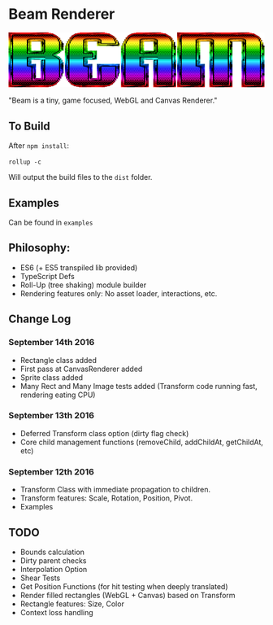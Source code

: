 # Beam Renderer

![beam](logo.png)

"Beam is a tiny, game focused, WebGL and Canvas Renderer."

## To Build

After `npm install`:

`rollup -c`

Will output the build files to the `dist` folder.

## Examples

Can be found in `examples`

## Philosophy:

* ES6 (+ ES5 transpiled lib provided)
* TypeScript Defs
* Roll-Up (tree shaking) module builder
* Rendering features only: No asset loader, interactions, etc.

## Change Log

### September 14th 2016

* Rectangle class added
* First pass at CanvasRenderer added
* Sprite class added
* Many Rect and Many Image tests added (Transform code running fast, rendering eating CPU)

### September 13th 2016

* Deferred Transform class option (dirty flag check)
* Core child management functions (removeChild, addChildAt, getChildAt, etc)

### September 12th 2016

* Transform Class with immediate propagation to children.
* Transform features: Scale, Rotation, Position, Pivot.
* Examples

## TODO

* Bounds calculation
* Dirty parent checks
* Interpolation Option
* Shear Tests
* Get Position Functions (for hit testing when deeply translated)
* Render filled rectangles (WebGL + Canvas) based on Transform
* Rectangle features: Size, Color
* Context loss handling
